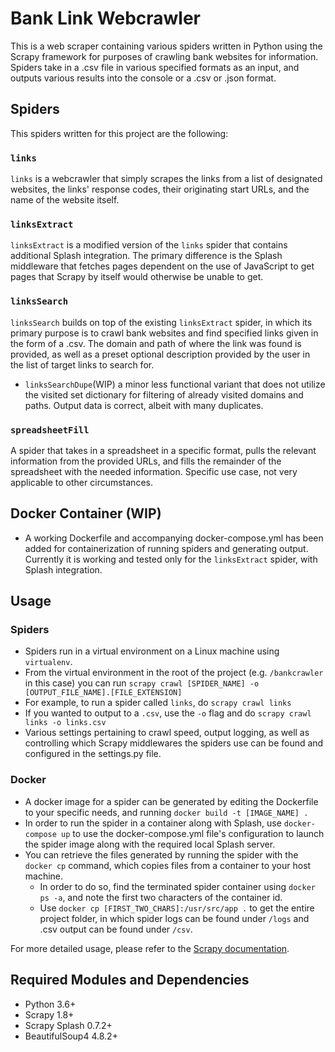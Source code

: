 # Bank Link Webcrawler

This is a web scraper containing various spiders written in Python using the Scrapy framework for purposes of crawling bank websites for information. Spiders take in a .csv file in various specified formats as an input, and outputs various results into the console or a .csv or .json format.

## Spiders
This spiders written for this project are the following:
### `links`
`links` is a webcrawler that simply scrapes the links from a list of designated websites, the links' response codes, their originating start URLs, and the name of the website itself.

### `linksExtract`
`linksExtract` is a modified version of the `links` spider that contains additional Splash integration. The primary difference is the Splash middleware that fetches pages dependent on the use of JavaScript to get pages that Scrapy by itself would otherwise be unable to get.

### `linksSearch`
`linksSearch` builds on top of the existing `linksExtract` spider, in which its primary purpose is to crawl bank websites and find specified links given in the form of a .csv. The domain and path of where the link was found is provided, as well as a preset optional description provided by the user in the list of target links to search for.
- `linksSearchDupe`(WIP) a minor less functional variant that does not utilize the visited set dictionary for filtering of already visited domains and paths. Output data is correct, albeit with many duplicates.

### `spreadsheetFill`
A spider that takes in a spreadsheet in a specific format, pulls the relevant information from the provided URLs, and fills the remainder of the spreadsheet with the needed information. Specific use case, not very applicable to other circumstances.

## Docker Container (WIP)
- A working Dockerfile and accompanying docker-compose.yml has been added for containerization of running spiders and generating output. Currently it is working and tested only for the `linksExtract` spider, with Splash integration.

## Usage
### Spiders
- Spiders run in a virtual environment on a Linux machine using `virtualenv`.
- From the virtual environment in the root of the project (e.g. `/bankcrawler` in this case)
you can run `scrapy crawl [SPIDER_NAME] -o [OUTPUT_FILE_NAME].[FILE_EXTENSION]`
- For example, to run a spider called `links`, do `scrapy crawl links` 
- If you wanted to output to a `.csv`, use the `-o` flag and do `scrapy crawl links -o links.csv`
- Various settings pertaining to crawl speed, output logging, as well as controlling which Scrapy middlewares the spiders use can be found and configured in the settings.py file.
### Docker
- A docker image for a spider can be generated by editing the Dockerfile to your specific needs, and running `docker build -t [IMAGE_NAME] .`
- In order to run the spider in a container along with Splash, use `docker-compose up` to use the docker-compose.yml file's configuration to launch the spider image along with the required local Splash server. 
- You can retrieve the files generated by running the spider with the `docker cp` command, which copies files from a container to your host machine.
   - In order to do so, find the terminated spider container using `docker ps -a`, and note the first two characters of the container id.
   - Use `docker cp [FIRST_TWO_CHARS]:/usr/src/app .` to get the entire project folder, in which spider logs can be found under `/logs` and .csv output can be found under `/csv`. 

For more detailed usage, please refer to the [Scrapy documentation](https://docs.scrapy.org/en/latest/index.html).

## Required Modules and Dependencies
- Python 3.6+
- Scrapy 1.8+
- Scrapy Splash 0.7.2+
- BeautifulSoup4 4.8.2+
